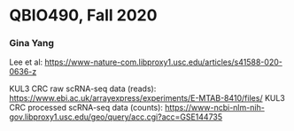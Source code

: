# QBIO490, Fall 2020
### Gina Yang

Lee et al: https://www-nature-com.libproxy1.usc.edu/articles/s41588-020-0636-z

KUL3 CRC raw scRNA-seq data (reads): https://www.ebi.ac.uk/arrayexpress/experiments/E-MTAB-8410/files/
KUL3 CRC processed scRNA-seq data (counts): https://www-ncbi-nlm-nih-gov.libproxy1.usc.edu/geo/query/acc.cgi?acc=GSE144735
